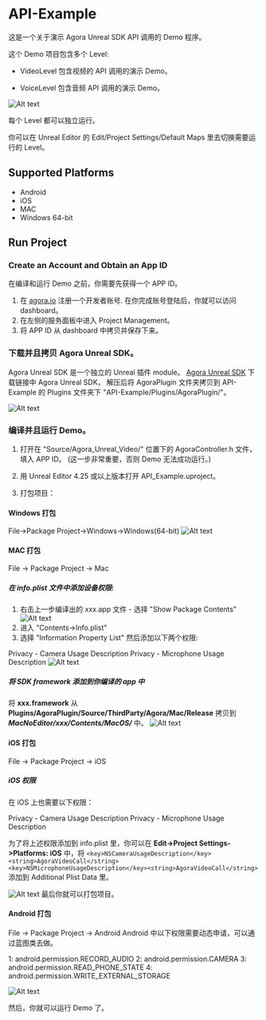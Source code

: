 # API-Example

这是一个关于演示 Agora Unreal SDK API 调用的 Demo 程序。

这个 Demo 项目包含多个 Level:

- VideoLevel  包含视频的 API 调用的演示 Demo。

- VoiceLevel  包含音频 API 调用的演示 Demo。

![Alt text](README_Picture/Level_List.png?raw=true "PackageProject")

每个 Level 都可以独立运行。

你可以在 Unreal Editor 的 Edit/Project Settings/Default Maps 里去切换需要运行的 Level。


## Supported Platforms

- Android
- iOS
- MAC
- Windows 64-bit

## Run Project

 ### Create an Account and Obtain an App ID

在编译和运行 Demo 之前，你需要先获得一个 APP ID。

1) 在 [agora.io](https://console.agora.io/projects?isTrusted=true) 注册一个开发者账号. 在你完成账号登陆后，你就可以访问 dashboard。
2) 在左侧的服务面板中进入 Project Management。
3) 将 APP ID 从 dashboard 中拷贝并保存下来。

### 下载并且拷贝 Agora Unreal SDK。
Agora Unreal SDK 是一个独立的 Unreal 插件 module。
[Agora Unreal SDK](https://download.agora.io/demo/test/AgoraPlugin.zip)
下载链接中 Agora Unreal SDK， 解压后将 AgoraPlugin 文件夹拷贝到 API-Example 的 Plugins 文件夹下 "API-Example/Plugins/AgoraPlugin/"。

![Alt text](README_Picture/copy_plugin.png?raw=true "PackageProject")


### 编译并且运行 Demo。

1) 打开在 "Source/Agora_Unreal_Video/" 位置下的 AgoraController.h 文件，填入 APP ID。 (这一步非常重要，否则 Demo 无法成功运行。)

2) 用 Unreal Editor 4.25 或以上版本打开 API_Example.uproject。

3) 打包项目：

#### Windows 打包
File->Package Project->Windows->Windows(64-bit)
![Alt text](README_Picture/package.png?raw=true "PackageProject")

#### MAC 打包
File -> Package Project -> Mac

##### 在 info.plist 文件中添加设备权限:
1. 右击上一步编译出的 xxx.app 文件 - 选择 "Show Package Contents" 
![Alt text](README_Picture/Mac_package_add_permission.png?raw=true "PackageProject")
2. 进入 "Contents->Info.plist"
3. 选择 "Information Property List" 然后添加以下两个权限:

Privacy - Camera Usage Description
Privacy - Microphone Usage Description
![Alt text](README_Picture/Mac_package_add_permission2.png?raw=true "PackageProject")

##### 将 SDK framework 添加到你编译的 app 中
将 **xxx.framework** 从 **Plugins/AgoraPlugin/Source/ThirdParty/Agora/Mac/Release** 拷贝到 ***MacNoEditor/xxx/Contents/MacOS/*** 中。
![Alt text](README_Picture/Mac_package_add_framework.png?raw=true "PackageProject")


#### iOS 打包
File -> Package Project -> iOS


##### iOS 权限
在 iOS 上也需要以下权限：

Privacy - Camera Usage Description
Privacy - Microphone Usage Description

为了将上述权限添加到 info.plist 里，你可以在 **Edit->Project Settings->Platforms: iOS** 中，将 
`<key>NSCameraUsageDescription</key><string>AgoraVideoCall</string> <key>NSMicrophoneUsageDescription</key><string>AgoraVideoCall</string>`
添加到 Additional Plist Data 里。

![Alt text](README_Picture/iOS_add_permission.png?raw=true "PackageProject")
最后你就可以打包项目。

#### Android 打包
File -> Package Project -> Android
Android 中以下权限需要动态申请，可以通过蓝图类去做。

1: android.permission.RECORD_AUDIO
2: android.permission.CAMERA
3: android.permission.READ_PHONE_STATE
4: android.permission.WRITE_EXTERNAL_STORAGE

![Alt text](README_Picture/Android_permission.png?raw=true "PackageProject")

然后，你就可以运行 Demo 了。